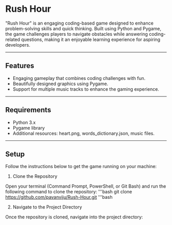 # Rush Hour

"Rush Hour" is an engaging coding-based game designed to enhance problem-solving skills and quick thinking. Built using Python and Pygame, the game challenges players to navigate obstacles while answering coding-related questions, making it an enjoyable learning experience for aspiring developers.

---

## Features
- Engaging gameplay that combines coding challenges with fun.
- Beautifully designed graphics using Pygame.
- Support for multiple music tracks to enhance the gaming experience.

---

## Requirements
- Python 3.x
- Pygame library
- Additional resources: heart.png, words_dictionary.json, music files.

---

## Setup
Follow the instructions below to get the game running on your machine:

1. Clone the Repository

Open your terminal (Command Prompt, PowerShell, or Git Bash) and run the following command to clone the repository:
'''bash
git clone https://github.com/pavanviju/Rush-Hour.git
'''bash

2. Navigate to the Project Directory

Once the repository is cloned, navigate into the project directory:

